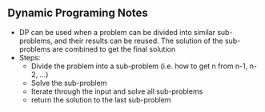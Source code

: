 ## Dynamic Programing Notes
- DP can be used when a problem can be divided into similar sub-problems, and their results can be reused. The solution of the sub-problems are combined to get the final solution
- Steps:
  - Divide the problem into a sub-problem (i.e. how to get n from n-1, n-2, ...)
  - Solve the sub-problem
  - Iterate through the input and solve all sub-problems
  - return the solution to the last sub-problem


